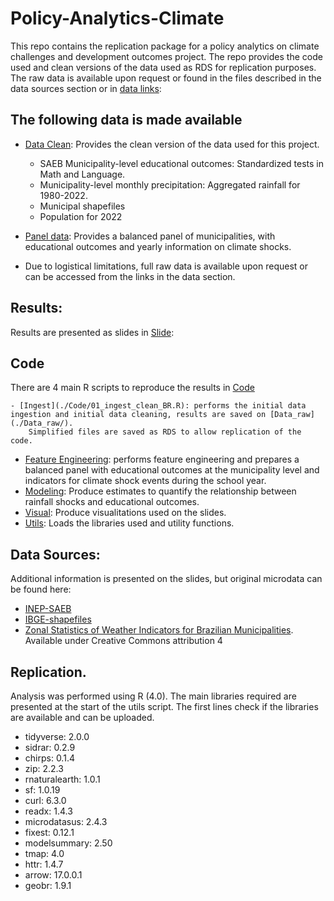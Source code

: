 # Policy-Analytics-Climate
This repo contains the replication package for a policy analytics on climate challenges and development outcomes project. The repo provides the code used and clean versions of the data used as RDS for replication purposes. The raw data is available upon request or found in the files described in the data sources section or in [data links](./Data_links/):

## The following data is made available
- [Data Clean](./Data_raw/): Provides the clean version of the data used for this project. 
    - SAEB Municipality-level educational outcomes: Standardized tests in Math and Language.
    - Municipality-level monthly precipitation: Aggregated rainfall for 1980-2022.
    - Municipal shapefiles
    - Population for 2022
       
- [Panel data](./data_processed/): Provides a balanced panel of municipalities, with educational outcomes and yearly information on climate shocks.

- Due to logistical limitations, full raw data is available upon request or can be accessed from the links in the data section.


## Results: 
Results are presented as slides in  [Slide](./docs/):

## Code 
There are 4 main R scripts to reproduce the results in  [Code](./Code/)

    - [Ingest](./Code/01_ingest_clean_BR.R): performs the initial data ingestion and initial data cleaning, results are saved on [Data_raw](./Data_raw/).
        Simplified files are saved as RDS to allow replication of the code.
   - [Feature Engineering](./Code/02_feature_engineering.R): performs feature engineering and prepares a balanced panel with educational outcomes at the municipality level and indicators for climate shock events during the school year.
   - [Modeling](./Code/03_modeling_BR.R): Produce estimates to quantify the relationship between rainfall shocks and educational outcomes.
   - [Visual](./Code/04_Visuals_BR.R): Produce visualitations used on the slides.
   - [Utils](./Code/99_utils_BR.R): Loads the libraries used and utility functions.

## Data Sources: 
Additional information is presented on the slides, but original microdata can be found here:
 - [INEP-SAEB](https://www.gov.br/inep/pt-br/acesso-a-informacao/dados-abertos/microdados)
 - [IBGE-shapefiles](https://www.ibge.gov.br/en/geosciences/territorial-organization/territorial-meshes/18890-municipal-mesh.html)
 - [Zonal Statistics of Weather Indicators for Brazilian Municipalities](https://zenodo.org/records/13906834). Available under Creative Commons attribution 4

## Replication. 
Analysis was performed using R (4.0).
The main libraries required are presented at the start of the utils script. The first lines check if the libraries are available and can be uploaded. 
  - tidyverse: 2.0.0        
  - sidrar: 0.2.9        
  - chirps: 0.1.4
  - zip: 2.2.3
  - rnaturalearth: 1.0.1
  - sf: 1.0.19
  - curl: 6.3.0
  - readx: 1.4.3
  - microdatasus: 2.4.3
  - fixest: 0.12.1
  - modelsummary: 2.50
  - tmap: 4.0
  - httr: 1.4.7
  - arrow: 17.0.0.1
  - geobr: 1.9.1
